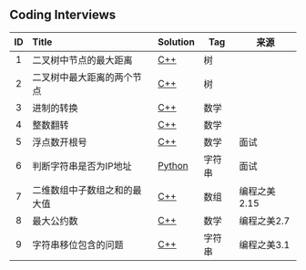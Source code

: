 ## Coding Interviews

|  ID  | Title          | Solution                                 | Tag  | 来源       |
| :--: | :------------- | ---------------------------------------- | ---- | -------- |
|  1   | 二叉树中节点的最大距离    | [C++](./Solution/001/findMaxLen.cpp)     | 树    |          |
|  2   | 二叉树中最大距离的两个节点  | [C++](./Solution/002/findMaxLenNode.cpp) | 树    |          |
|  3   | 进制的转换          | [C++](./Solution/003/scaleTransform.cpp) | 数学   |          |
|  4   | 整数翻转           | [C++](./Solution/004/reverse.cpp)        | 数学   |          |
|  5   | 浮点数开根号         | [C++](./Solution/005/sqrtfloat.cpp)      | 数学   | 面试       |
|  6   | 判断字符串是否为IP地址   | [Python](./Solution/006/vaildIP.py)      | 字符串  | 面试       |
|  7   | 二维数组中子数组之和的最大值 | [C++](./Solution/007/maxSumOf2DArray.cpp) | 数组   | 编程之美2.15 |
|  8   | 最大公约数          | [C++](./Solution/008/gcd.cpp)            | 数学   | 编程之美2.7  |
|  9   | 字符串移位包含的问题     | [C++](./Solution/009/shiftStr.cpp)       | 字符串  | 编程之美3.1  |



